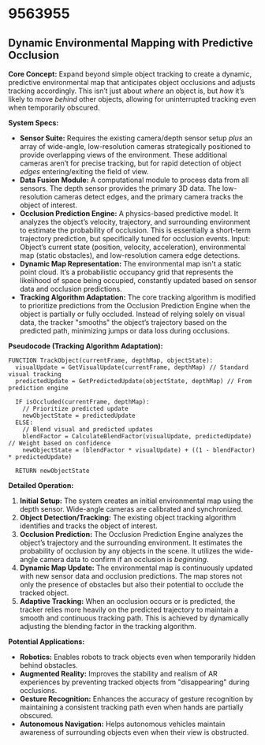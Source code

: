 # 9563955

## Dynamic Environmental Mapping with Predictive Occlusion

**Core Concept:** Expand beyond simple object tracking to create a dynamic, predictive environmental map that anticipates object occlusions and adjusts tracking accordingly. This isn’t just about *where* an object is, but *how* it’s likely to move *behind* other objects, allowing for uninterrupted tracking even when temporarily obscured.

**System Specs:**

*   **Sensor Suite:** Requires the existing camera/depth sensor setup *plus* an array of wide-angle, low-resolution cameras strategically positioned to provide overlapping views of the environment. These additional cameras aren’t for precise tracking, but for rapid detection of object *edges* entering/exiting the field of view.
*   **Data Fusion Module:**  A computational module to process data from all sensors. The depth sensor provides the primary 3D data. The low-resolution cameras detect edges, and the primary camera tracks the object of interest.
*   **Occlusion Prediction Engine:** A physics-based predictive model. It analyzes the object’s velocity, trajectory, and surrounding environment to estimate the probability of occlusion. This is essentially a short-term trajectory prediction, but specifically tuned for occlusion events.  Input: Object’s current state (position, velocity, acceleration), environmental map (static obstacles), and low-resolution camera edge detections.
*   **Dynamic Map Representation:** The environmental map isn't a static point cloud. It’s a probabilistic occupancy grid that represents the likelihood of space being occupied, constantly updated based on sensor data and occlusion predictions.
*   **Tracking Algorithm Adaptation:** The core tracking algorithm is modified to prioritize predictions from the Occlusion Prediction Engine when the object is partially or fully occluded.  Instead of relying solely on visual data, the tracker "smooths" the object’s trajectory based on the predicted path, minimizing jumps or data loss during occlusions.

**Pseudocode (Tracking Algorithm Adaptation):**

```
FUNCTION TrackObject(currentFrame, depthMap, objectState):
  visualUpdate = GetVisualUpdate(currentFrame, depthMap) // Standard visual tracking
  predictedUpdate = GetPredictedUpdate(objectState, depthMap) // From prediction engine

  IF isOccluded(currentFrame, depthMap):
    // Prioritize predicted update
    newObjectState = predictedUpdate
  ELSE:
    // Blend visual and predicted updates
    blendFactor = CalculateBlendFactor(visualUpdate, predictedUpdate) // Weight based on confidence
    newObjectState = (blendFactor * visualUpdate) + ((1 - blendFactor) * predictedUpdate)

  RETURN newObjectState
```

**Detailed Operation:**

1.  **Initial Setup:**  The system creates an initial environmental map using the depth sensor. Wide-angle cameras are calibrated and synchronized.
2.  **Object Detection/Tracking:** The existing object tracking algorithm identifies and tracks the object of interest.
3.  **Occlusion Prediction:** The Occlusion Prediction Engine analyzes the object’s trajectory and the surrounding environment. It estimates the probability of occlusion by any objects in the scene. It utilizes the wide-angle camera data to confirm if an occlusion is *beginning*.
4.  **Dynamic Map Update:**  The environmental map is continuously updated with new sensor data and occlusion predictions. The map stores not only the presence of obstacles but also their potential to occlude the tracked object.
5.  **Adaptive Tracking:** When an occlusion occurs or is predicted, the tracker relies more heavily on the predicted trajectory to maintain a smooth and continuous tracking path.  This is achieved by dynamically adjusting the blending factor in the tracking algorithm.

**Potential Applications:**

*   **Robotics:** Enables robots to track objects even when temporarily hidden behind obstacles.
*   **Augmented Reality:** Improves the stability and realism of AR experiences by preventing tracked objects from "disappearing" during occlusions.
*   **Gesture Recognition:** Enhances the accuracy of gesture recognition by maintaining a consistent tracking path even when hands are partially obscured.
*   **Autonomous Navigation:** Helps autonomous vehicles maintain awareness of surrounding objects even when their view is obstructed.